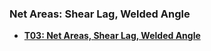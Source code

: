 ### Net Areas: Shear Lag, Welded Angle

* **[T03: Net Areas, Shear Lag, Welded Angle](T3_weld-angle.pdf)**

